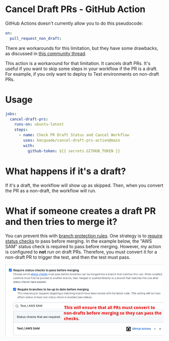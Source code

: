 # Cancel Draft PRs - GitHub Action

GitHub Actions doesn't currently allow you to do this pseudocode:

```yaml
on:
  pull_request_non_draft:
```

There are workarounds for this limitation, but they have some drawbacks, as discussed in [this community thread](https://github.com/orgs/community/discussions/25722). 

This action is a workaround for that limitation. It cancels draft PRs. It's useful if you want to skip some steps in your workflow if the PR is a draft. For example, if you only want to deploy to Test environments on non-draft PRs.

# Usage

```yaml
jobs:
  cancel-draft-prs:
    runs-on: ubuntu-latest
    steps:
      - name: Check PR Draft Status and Cancel Workflow
        uses: kmcquade/cancel-draft-prs-action@main
        with:
          github-token: ${{ secrets.GITHUB_TOKEN }}
```

# What happens if it's a draft?

If it's a draft, the workflow will show up as skipped. Then, when you convert the PR as a non-draft, the workflow will run.

# What if someone creates a draft PR and then tries to merge it?

You can prevent this with [branch protection rules](https://docs.github.com/en/repositories/configuring-branches-and-merges-in-your-repository/managing-protected-branches/managing-a-branch-protection-rule). One strategy is to [require status checks](https://docs.github.com/en/pull-requests/collaborating-with-pull-requests/collaborating-on-repositories-with-code-quality-features/about-status-checks) to pass before merging. In the example below, the "AWS SAM" status check is required to pass before merging. However, my action is configured to **not** run on draft PRs. Therefore, you must convert it for a non-draft PR to trigger the test, and then the test must pass.

![Required status checks](./required-status-checks.png)